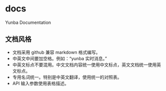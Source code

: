 # docs
Yunba Documentation

## 文档风格

- 文档采用 github 兼容 markdown 格式编写。
- 中英文中间要加空格。例如：“yunba 实时消息。”
- 中英文标点不要混用。中文文档内容统一使用中文标点，英文文档统一使用英文标点。
- 专用名词统一。特别是中英文翻译，使用统一的对照表。
- API 输入参数使用表格描述。
